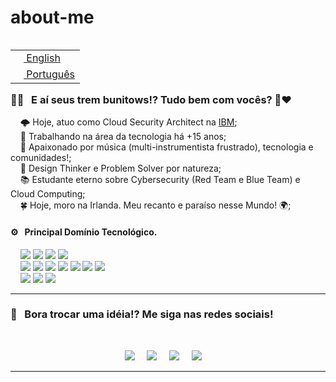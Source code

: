 # about-me

<table align="right">
 <tr><td><a href="README.md"><img src="images/us-flag.png" height="13"> English</a></td></tr>
 <tr><td><a href="README_pt-br.md"><img src="images/br-flag.png" height="13"> Português</a></td></tr>
</table>

### 👋🏼 &nbsp; E aí seus trem bunitows!? Tudo bem com vocês? 🌹❤️

&nbsp;&nbsp;&nbsp; 🌩️ Hoje, atuo como Cloud Security Architect na [IBM](https://www.ibm.com/); \
&nbsp;&nbsp;&nbsp; 💼 Trabalhando na área da tecnologia há +15 anos; \
&nbsp;&nbsp;&nbsp; 🎸 Apaixonado por música (multi-instrumentista frustrado), tecnologia e comunidades!; \
&nbsp;&nbsp;&nbsp; 🧠 Design Thinker e Problem Solver por natureza; \
&nbsp;&nbsp;&nbsp; 📚 Estudante eterno sobre Cybersecurity (Red Team e Blue Team) e Cloud Computing; \
&nbsp;&nbsp;&nbsp; 🍀 Hoje, moro na Irlanda. Meu recanto e paraíso nesse Mundo! 🌍;
</br>

#### ⚙ &nbsp; Principal Domínio Tecnológico.

<p align="left">
&nbsp;&nbsp;&nbsp;&nbsp;<img src="https://img.shields.io/badge/Cloud Computing-blue"> <img src="https://img.shields.io/badge/Cybersecurity-darkgreen"> <img src="https://img.shields.io/badge/Threat Intelligence-pink"> <img src="https://img.shields.io/badge/DevSecOps-orange"> 
<br>
&nbsp;&nbsp;&nbsp;&nbsp;<img src="https://img.shields.io/badge/(-darkred"> <img src="https://img.shields.io/badge/Red Team-darkred"> <img src="https://img.shields.io/badge/+-yellow"> <img src="https://img.shields.io/badge/Blue Team-darkblue"> <img src="https://img.shields.io/badge/)-darkblue"> <img src="https://img.shields.io/badge/=-purple"> <img src="https://img.shields.io/badge/Purple Team 💜-purple"> 
<br>
&nbsp;&nbsp;&nbsp;&nbsp;<img src="https://img.shields.io/badge/Architecture-darkorange"> <img src="https://img.shields.io/badge/Regulatory & Compliance-gray"> <img src="https://img.shields.io/badge/Design Thinking-blue">
</p>

---

### 💬 &nbsp; Bora trocar uma idéia!? Me siga nas redes sociais!

</br>
<p align="center">
  <a href="mailto:contato@gustavomagella.com?subject=Olá%20Magella"><img src="https://img.shields.io/badge/gmail-%23D14836.svg?&style=for-the-badge&logo=gmail&logoColor=white" /></a>    
  <a href="https://www.facebook.com/gustavomagella"><img src="https://img.shields.io/badge/facebook-%233B5998.svg?&style=for-the-badge&logo=facebook&logoColor=white" /></a>    
  <a href="https://www.instagram.com/cloud_magella/"><img src="https://img.shields.io/badge/instagram-%23dc2743.svg?&style=for-the-badge&logo=instagram&logoColor=white" /></a>    
  <a href="https://www.linkedin.com/in/gustavomagella/"><img src="https://img.shields.io/badge/linkedin-%230077B5.svg?&style=for-the-badge&logo=linkedin&logoColor=white" /></a>    
</p>

---
